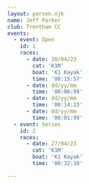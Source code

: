 ```yaml
---
layout: person.njk
name: Jeff Parker
club: Trentham CC
events:
  - event: Open
    id: 1
    races:
      - date: 30/04/23
        cat: 'K1M'
        boat: 'K1 Kayak'
        time: '00:15:57'
      - date: dd/yy/mm
        time: '00:06:99'
      - date: dd/yy/mm
        time: '00:14:23'
      - date: dd/yy/mm
        time: '00:01:99'
  - event: Series
    id: 2
    races:
      - date: 27/04/23
        cat: 'K1M'
        boat: 'K1 Kayak'
        time: '00:32:10'
  
---
```

